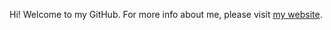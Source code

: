 Hi! Welcome to my GitHub. For more info about me, please visit [my website](https://benjamindkilleen.com).
